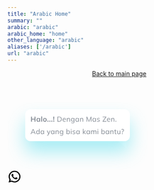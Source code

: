 ```yaml
---
title: "Arabic Home"
summary: ""
arabic: "arabic"
arabic_home: "home"
other_language: "arabic"
aliases: ['/arabic']
url: "arabic"
---
```






<!-- Header -->
<header class="h-full">
        <div class="grid grid-cols-12">
            <div id="title_header_home" class="zalepik_wrap_large_area sm:pt-4 pt-32 text-center grid grid-cols-12 pb-0 zalepik_index9" style="z-index: 9 !important;">
                <img class="sm:col-start-3 sm:col-end-11 col-start-1 col-end-13 sm:p-0 p-4" src="https://zenzalepik.github.io/Zalepik_Images/img-coming-soon-arabic.png" alt="" srcset="">
                <div class="col-start-1 col-end-13">
                    <a class="zalepik_button_blue block py-4 px-10 zalepik_button_banner_home mx-auto inset-x-0 w-56 text-center rounded-lg" href="../index.html">
                        <span class="inline-block text-black" target="_blank">Back to main page</span></a>
                </div>
            </div>
        </div>
    </header>
    <!-- End Header -->
    <!-- Main -->
    <main>
    </main>
    <!-- End Main -->
    <!-- Contact Whatsapp -->
    <a class="zalepik_whatsapp" href="https://api.whatsapp.com/send?phone=6285720075826&text=&source=&data="
        target="_blank">
        <svg class="zalepik_hello_whatsapp" width="316" height="152" viewBox="0 0 316 152" fill="none" xmlns="http://www.w3.org/2000/svg">
            <g>
            <path d="M240 80L268 60V104L240 80Z" fill="white"/>
            <g filter="url(#filter1_d_359_1639)">
            <rect x="40" y="16" width="236" height="72" rx="12" fill="white"/>
            <path d="M53.248 44V32.72H55.312V37.424H61.088V32.72H63.152V44H61.088V39.136H55.312V44H53.248ZM68.9986 44.16C68.2946 44.16 67.676 43.9947 67.1426 43.664C66.6093 43.3227 66.1933 42.8373 65.8946 42.208C65.596 41.5787 65.4466 40.8267 65.4466 39.952C65.4466 39.0773 65.596 38.3307 65.8946 37.712C66.1933 37.0827 66.6093 36.6027 67.1426 36.272C67.676 35.9307 68.2946 35.76 68.9986 35.76C69.6813 35.76 70.2786 35.9307 70.7906 36.272C71.3133 36.6027 71.66 37.0507 71.8306 37.616H71.6546L71.8306 35.92H73.7506C73.7186 36.2507 73.6866 36.5867 73.6546 36.928C73.6333 37.2693 73.6226 37.6053 73.6226 37.936V44H71.6386L71.6226 42.336H71.8146C71.644 42.8907 71.2973 43.3333 70.7746 43.664C70.252 43.9947 69.66 44.16 68.9986 44.16ZM69.5586 42.624C70.188 42.624 70.6946 42.4053 71.0786 41.968C71.4626 41.52 71.6546 40.848 71.6546 39.952C71.6546 39.056 71.4626 38.3893 71.0786 37.952C70.6946 37.5147 70.188 37.296 69.5586 37.296C68.9293 37.296 68.4226 37.5147 68.0386 37.952C67.6546 38.3893 67.4626 39.056 67.4626 39.952C67.4626 40.848 67.6493 41.52 68.0226 41.968C68.4066 42.4053 68.9186 42.624 69.5586 42.624ZM76.2005 44V32.224H78.2005V44H76.2005ZM84.4204 44.16C83.5884 44.16 82.8684 43.9893 82.2604 43.648C81.6524 43.3067 81.1777 42.8213 80.8364 42.192C80.5057 41.5627 80.3404 40.816 80.3404 39.952C80.3404 39.088 80.5057 38.3467 80.8364 37.728C81.1777 37.0987 81.6524 36.6133 82.2604 36.272C82.8684 35.9307 83.5884 35.76 84.4204 35.76C85.2524 35.76 85.9724 35.9307 86.5804 36.272C87.199 36.6133 87.6737 37.0987 88.0044 37.728C88.3457 38.3467 88.5164 39.088 88.5164 39.952C88.5164 40.816 88.3457 41.5627 88.0044 42.192C87.6737 42.8213 87.199 43.3067 86.5804 43.648C85.9724 43.9893 85.2524 44.16 84.4204 44.16ZM84.4204 42.624C85.0497 42.624 85.551 42.4053 85.9244 41.968C86.2977 41.52 86.4844 40.848 86.4844 39.952C86.4844 39.056 86.2977 38.3893 85.9244 37.952C85.551 37.5147 85.0497 37.296 84.4204 37.296C83.791 37.296 83.2897 37.5147 82.9164 37.952C82.543 38.3893 82.3564 39.056 82.3564 39.952C82.3564 40.848 82.543 41.52 82.9164 41.968C83.2897 42.4053 83.791 42.624 84.4204 42.624ZM90.1202 44V41.776H92.3602V44H90.1202ZM94.489 44V41.776H96.729V44H94.489ZM98.8578 44V41.776H101.098V44H98.8578ZM103.738 40.656L103.114 32.72H105.578L104.954 40.656H103.738ZM103.226 44V41.776H105.466V44H103.226ZM112.711 44V32.72H116.455C117.703 32.72 118.759 32.9387 119.623 33.376C120.487 33.8027 121.143 34.4373 121.591 35.28C122.039 36.112 122.263 37.136 122.263 38.352C122.263 39.5573 122.039 40.5813 121.591 41.424C121.143 42.2667 120.487 42.9067 119.623 43.344C118.759 43.7813 117.703 44 116.455 44H112.711ZM114.039 42.864H116.359C117.895 42.864 119.036 42.4907 119.783 41.744C120.53 40.9867 120.903 39.856 120.903 38.352C120.903 36.8373 120.53 35.7067 119.783 34.96C119.036 34.2133 117.895 33.84 116.359 33.84H114.039V42.864ZM128.488 44.144C127.23 44.144 126.238 43.7813 125.512 43.056C124.787 42.32 124.424 41.3013 124.424 40C124.424 39.1573 124.584 38.4267 124.904 37.808C125.224 37.1787 125.672 36.6933 126.248 36.352C126.824 36 127.486 35.824 128.232 35.824C128.968 35.824 129.587 35.9787 130.088 36.288C130.59 36.5973 130.974 37.04 131.24 37.616C131.507 38.1813 131.64 38.8533 131.64 39.632V40.112H125.416V39.296H130.792L130.52 39.504C130.52 38.6507 130.328 37.984 129.944 37.504C129.56 37.024 128.99 36.784 128.232 36.784C127.432 36.784 126.808 37.0667 126.36 37.632C125.912 38.1867 125.688 38.9387 125.688 39.888V40.032C125.688 41.0347 125.934 41.7973 126.424 42.32C126.926 42.832 127.624 43.088 128.52 43.088C129 43.088 129.448 43.0187 129.864 42.88C130.291 42.7307 130.696 42.4907 131.08 42.16L131.528 43.072C131.176 43.4133 130.728 43.68 130.184 43.872C129.651 44.0533 129.086 44.144 128.488 44.144ZM134.023 44V37.824C134.023 37.5253 134.007 37.2213 133.975 36.912C133.954 36.592 133.927 36.2773 133.895 35.968H135.143L135.303 37.728H135.111C135.346 37.1093 135.719 36.64 136.231 36.32C136.754 35.9893 137.357 35.824 138.039 35.824C138.989 35.824 139.703 36.08 140.183 36.592C140.674 37.0933 140.919 37.888 140.919 38.976V44H139.623V39.056C139.623 38.2987 139.469 37.7493 139.159 37.408C138.861 37.056 138.391 36.88 137.751 36.88C137.005 36.88 136.413 37.1093 135.975 37.568C135.538 38.0267 135.319 38.64 135.319 39.408V44H134.023ZM147.334 47.568C146.641 47.568 146.001 47.4827 145.414 47.312C144.828 47.1413 144.3 46.88 143.83 46.528L144.214 45.552C144.545 45.7867 144.87 45.9733 145.19 46.112C145.51 46.2507 145.841 46.352 146.182 46.416C146.524 46.4907 146.886 46.528 147.27 46.528C148.06 46.528 148.657 46.32 149.062 45.904C149.468 45.488 149.67 44.896 149.67 44.128V41.776H149.83C149.66 42.4053 149.308 42.9067 148.774 43.28C148.241 43.6427 147.617 43.824 146.902 43.824C146.166 43.824 145.526 43.664 144.982 43.344C144.449 43.0133 144.033 42.5493 143.734 41.952C143.446 41.344 143.302 40.6293 143.302 39.808C143.302 38.9973 143.446 38.2933 143.734 37.696C144.033 37.0987 144.449 36.64 144.982 36.32C145.526 35.9893 146.166 35.824 146.902 35.824C147.628 35.824 148.252 36.0053 148.774 36.368C149.308 36.7307 149.66 37.232 149.83 37.872L149.67 37.712L149.814 35.968H151.078C151.036 36.2773 151.004 36.592 150.982 36.912C150.961 37.2213 150.95 37.5253 150.95 37.824V43.952C150.95 45.1467 150.641 46.048 150.022 46.656C149.414 47.264 148.518 47.568 147.334 47.568ZM147.142 42.768C147.921 42.768 148.534 42.512 148.982 42C149.43 41.4773 149.654 40.7467 149.654 39.808C149.654 38.8693 149.43 38.144 148.982 37.632C148.534 37.12 147.921 36.864 147.142 36.864C146.374 36.864 145.761 37.12 145.302 37.632C144.844 38.144 144.614 38.8693 144.614 39.808C144.614 40.7467 144.844 41.4773 145.302 42C145.761 42.512 146.374 42.768 147.142 42.768ZM156.895 44.144C156.18 44.144 155.556 43.9787 155.023 43.648C154.49 43.3067 154.074 42.8267 153.775 42.208C153.487 41.5893 153.343 40.848 153.343 39.984C153.343 39.1093 153.487 38.3627 153.775 37.744C154.074 37.1253 154.49 36.6507 155.023 36.32C155.556 35.9893 156.18 35.824 156.895 35.824C157.62 35.824 158.244 36.0107 158.767 36.384C159.3 36.7467 159.652 37.2427 159.823 37.872H159.631L159.807 35.968H161.055C161.023 36.2773 160.991 36.592 160.959 36.912C160.938 37.2213 160.927 37.5253 160.927 37.824V44H159.631V42.112H159.807C159.636 42.7413 159.284 43.2373 158.751 43.6C158.218 43.9627 157.599 44.144 156.895 44.144ZM157.151 43.088C157.919 43.088 158.527 42.8267 158.975 42.304C159.423 41.7707 159.647 40.9973 159.647 39.984C159.647 38.96 159.423 38.1867 158.975 37.664C158.527 37.1307 157.919 36.864 157.151 36.864C156.394 36.864 155.786 37.1307 155.327 37.664C154.879 38.1867 154.655 38.96 154.655 39.984C154.655 40.9973 154.879 41.7707 155.327 42.304C155.786 42.8267 156.394 43.088 157.151 43.088ZM163.833 44V37.824C163.833 37.5253 163.817 37.2213 163.785 36.912C163.763 36.592 163.737 36.2773 163.705 35.968H164.953L165.113 37.728H164.921C165.155 37.1093 165.529 36.64 166.041 36.32C166.563 35.9893 167.166 35.824 167.849 35.824C168.798 35.824 169.513 36.08 169.993 36.592C170.483 37.0933 170.729 37.888 170.729 38.976V44H169.433V39.056C169.433 38.2987 169.278 37.7493 168.969 37.408C168.67 37.056 168.201 36.88 167.561 36.88C166.814 36.88 166.222 37.1093 165.785 37.568C165.347 38.0267 165.129 38.64 165.129 39.408V44H163.833ZM178.34 44V32.72H179.492L184.02 42.944H183.556L188.084 32.72H189.236V44H188.02V34.432H188.5L184.228 44H183.348L179.06 34.432H179.54V44H178.34ZM195.37 44.144C194.655 44.144 194.031 43.9787 193.498 43.648C192.965 43.3067 192.549 42.8267 192.25 42.208C191.962 41.5893 191.818 40.848 191.818 39.984C191.818 39.1093 191.962 38.3627 192.25 37.744C192.549 37.1253 192.965 36.6507 193.498 36.32C194.031 35.9893 194.655 35.824 195.37 35.824C196.095 35.824 196.719 36.0107 197.242 36.384C197.775 36.7467 198.127 37.2427 198.298 37.872H198.106L198.282 35.968H199.53C199.498 36.2773 199.466 36.592 199.434 36.912C199.413 37.2213 199.402 37.5253 199.402 37.824V44H198.106V42.112H198.282C198.111 42.7413 197.759 43.2373 197.226 43.6C196.693 43.9627 196.074 44.144 195.37 44.144ZM195.626 43.088C196.394 43.088 197.002 42.8267 197.45 42.304C197.898 41.7707 198.122 40.9973 198.122 39.984C198.122 38.96 197.898 38.1867 197.45 37.664C197.002 37.1307 196.394 36.864 195.626 36.864C194.869 36.864 194.261 37.1307 193.802 37.664C193.354 38.1867 193.13 38.96 193.13 39.984C193.13 40.9973 193.354 41.7707 193.802 42.304C194.261 42.8267 194.869 43.088 195.626 43.088ZM204.98 44.144C204.34 44.144 203.742 44.0587 203.188 43.888C202.633 43.7067 202.174 43.456 201.812 43.136L202.26 42.224C202.654 42.5333 203.081 42.7627 203.54 42.912C204.009 43.0613 204.494 43.136 204.996 43.136C205.636 43.136 206.116 43.024 206.436 42.8C206.766 42.5653 206.932 42.2453 206.932 41.84C206.932 41.5307 206.825 41.2853 206.612 41.104C206.409 40.912 206.073 40.7627 205.604 40.656L204.116 40.352C203.433 40.2027 202.921 39.952 202.58 39.6C202.238 39.2373 202.068 38.7787 202.068 38.224C202.068 37.7547 202.19 37.344 202.436 36.992C202.681 36.6293 203.038 36.3467 203.508 36.144C203.977 35.9307 204.526 35.824 205.156 35.824C205.742 35.824 206.281 35.9147 206.772 36.096C207.273 36.2667 207.689 36.5173 208.02 36.848L207.556 37.744C207.236 37.4347 206.868 37.2053 206.452 37.056C206.046 36.896 205.625 36.816 205.188 36.816C204.558 36.816 204.084 36.944 203.764 37.2C203.454 37.4453 203.3 37.7707 203.3 38.176C203.3 38.4853 203.396 38.7413 203.588 38.944C203.79 39.136 204.1 39.28 204.516 39.376L206.004 39.68C206.729 39.84 207.268 40.0907 207.62 40.432C207.982 40.7627 208.164 41.2107 208.164 41.776C208.164 42.256 208.03 42.6773 207.764 43.04C207.497 43.392 207.124 43.664 206.644 43.856C206.174 44.048 205.62 44.144 204.98 44.144ZM214.641 44V43.024L221.473 33.344V33.856H214.641V32.72H222.737V33.696L215.889 43.36V42.864H222.913V44H214.641ZM228.482 44.144C227.223 44.144 226.231 43.7813 225.506 43.056C224.781 42.32 224.418 41.3013 224.418 40C224.418 39.1573 224.578 38.4267 224.898 37.808C225.218 37.1787 225.666 36.6933 226.242 36.352C226.818 36 227.479 35.824 228.226 35.824C228.962 35.824 229.581 35.9787 230.082 36.288C230.583 36.5973 230.967 37.04 231.234 37.616C231.501 38.1813 231.634 38.8533 231.634 39.632V40.112H225.41V39.296H230.786L230.514 39.504C230.514 38.6507 230.322 37.984 229.938 37.504C229.554 37.024 228.983 36.784 228.226 36.784C227.426 36.784 226.802 37.0667 226.354 37.632C225.906 38.1867 225.682 38.9387 225.682 39.888V40.032C225.682 41.0347 225.927 41.7973 226.418 42.32C226.919 42.832 227.618 43.088 228.514 43.088C228.994 43.088 229.442 43.0187 229.858 42.88C230.285 42.7307 230.69 42.4907 231.074 42.16L231.522 43.072C231.17 43.4133 230.722 43.68 230.178 43.872C229.645 44.0533 229.079 44.144 228.482 44.144ZM234.017 44V37.824C234.017 37.5253 234.001 37.2213 233.969 36.912C233.948 36.592 233.921 36.2773 233.889 35.968H235.137L235.297 37.728H235.105C235.34 37.1093 235.713 36.64 236.225 36.32C236.748 35.9893 237.35 35.824 238.033 35.824C238.982 35.824 239.697 36.08 240.177 36.592C240.668 37.0933 240.913 37.888 240.913 38.976V44H239.617V39.056C239.617 38.2987 239.462 37.7493 239.153 37.408C238.854 37.056 238.385 36.88 237.745 36.88C236.998 36.88 236.406 37.1093 235.969 37.568C235.532 38.0267 235.313 38.64 235.313 39.408V44H234.017ZM243.536 44V42.368H245.168V44H243.536ZM52.288 72L57.264 60.72H58.416L63.472 72H62.096L60.688 68.784L61.28 69.12H54.384L55.024 68.784L53.648 72H52.288ZM57.824 62.24L55.232 68.32L54.848 68.032H60.8L60.512 68.32L57.856 62.24H57.824ZM68.3915 72.144C67.6875 72.144 67.0688 71.9787 66.5355 71.648C66.0022 71.3067 65.5862 70.8267 65.2875 70.208C64.9995 69.5893 64.8555 68.848 64.8555 67.984C64.8555 67.1093 64.9995 66.3627 65.2875 65.744C65.5862 65.1253 66.0022 64.6507 66.5355 64.32C67.0688 63.9893 67.6875 63.824 68.3915 63.824C69.1168 63.824 69.7408 64.0053 70.2635 64.368C70.7968 64.7307 71.1542 65.2213 71.3355 65.84H71.1435V60.224H72.4395V72H71.1595V70.08H71.3355C71.1648 70.72 70.8128 71.2267 70.2795 71.6C69.7462 71.9627 69.1168 72.144 68.3915 72.144ZM68.6635 71.088C69.4208 71.088 70.0288 70.8267 70.4875 70.304C70.9462 69.7707 71.1755 68.9973 71.1755 67.984C71.1755 66.96 70.9462 66.1867 70.4875 65.664C70.0288 65.1307 69.4208 64.864 68.6635 64.864C67.9062 64.864 67.2982 65.1307 66.8395 65.664C66.3915 66.1867 66.1675 66.96 66.1675 67.984C66.1675 68.9973 66.3915 69.7707 66.8395 70.304C67.2982 70.8267 67.9062 71.088 68.6635 71.088ZM78.4012 72.144C77.6866 72.144 77.0626 71.9787 76.5292 71.648C75.9959 71.3067 75.5799 70.8267 75.2812 70.208C74.9932 69.5893 74.8492 68.848 74.8492 67.984C74.8492 67.1093 74.9932 66.3627 75.2812 65.744C75.5799 65.1253 75.9959 64.6507 76.5292 64.32C77.0626 63.9893 77.6866 63.824 78.4012 63.824C79.1266 63.824 79.7506 64.0107 80.2732 64.384C80.8066 64.7467 81.1586 65.2427 81.3292 65.872H81.1372L81.3132 63.968H82.5612C82.5292 64.2773 82.4972 64.592 82.4653 64.912C82.4439 65.2213 82.4332 65.5253 82.4332 65.824V72H81.1372V70.112H81.3132C81.1426 70.7413 80.7906 71.2373 80.2572 71.6C79.7239 71.9627 79.1052 72.144 78.4012 72.144ZM78.6572 71.088C79.4252 71.088 80.0332 70.8267 80.4812 70.304C80.9292 69.7707 81.1532 68.9973 81.1532 67.984C81.1532 66.96 80.9292 66.1867 80.4812 65.664C80.0332 65.1307 79.4252 64.864 78.6572 64.864C77.8999 64.864 77.2919 65.1307 76.8332 65.664C76.3852 66.1867 76.1612 66.96 76.1612 67.984C76.1612 68.9973 76.3852 69.7707 76.8332 70.304C77.2919 70.8267 77.8999 71.088 78.6572 71.088ZM89.5909 75.632L89.2869 74.56C89.7882 74.4427 90.2042 74.304 90.5349 74.144C90.8762 73.9947 91.1589 73.792 91.3829 73.536C91.6069 73.28 91.7989 72.96 91.9589 72.576L92.3749 71.632L92.3429 72.176L88.8389 63.968H90.2469L93.1429 71.024H92.7269L95.5909 63.968H96.9509L93.2389 72.672C93.0255 73.184 92.7909 73.6107 92.5349 73.952C92.2789 74.304 92.0015 74.5867 91.7029 74.8C91.4149 75.024 91.0949 75.2 90.7429 75.328C90.3909 75.456 90.0069 75.5573 89.5909 75.632ZM101.711 72.144C100.996 72.144 100.372 71.9787 99.8386 71.648C99.3053 71.3067 98.8893 70.8267 98.5906 70.208C98.3026 69.5893 98.1586 68.848 98.1586 67.984C98.1586 67.1093 98.3026 66.3627 98.5906 65.744C98.8893 65.1253 99.3053 64.6507 99.8386 64.32C100.372 63.9893 100.996 63.824 101.711 63.824C102.436 63.824 103.06 64.0107 103.583 64.384C104.116 64.7467 104.468 65.2427 104.639 65.872H104.447L104.623 63.968H105.871C105.839 64.2773 105.807 64.592 105.775 64.912C105.753 65.2213 105.743 65.5253 105.743 65.824V72H104.447V70.112H104.623C104.452 70.7413 104.1 71.2373 103.567 71.6C103.033 71.9627 102.415 72.144 101.711 72.144ZM101.967 71.088C102.735 71.088 103.343 70.8267 103.791 70.304C104.239 69.7707 104.463 68.9973 104.463 67.984C104.463 66.96 104.239 66.1867 103.791 65.664C103.343 65.1307 102.735 64.864 101.967 64.864C101.209 64.864 100.601 65.1307 100.143 65.664C99.6946 66.1867 99.4706 66.96 99.4706 67.984C99.4706 68.9973 99.6946 69.7707 100.143 70.304C100.601 70.8267 101.209 71.088 101.967 71.088ZM108.648 72V65.824C108.648 65.5253 108.632 65.2213 108.6 64.912C108.579 64.592 108.552 64.2773 108.52 63.968H109.768L109.928 65.728H109.736C109.971 65.1093 110.344 64.64 110.856 64.32C111.379 63.9893 111.982 63.824 112.664 63.824C113.614 63.824 114.328 64.08 114.808 64.592C115.299 65.0933 115.544 65.888 115.544 66.976V72H114.248V67.056C114.248 66.2987 114.094 65.7493 113.784 65.408C113.486 65.056 113.016 64.88 112.376 64.88C111.63 64.88 111.038 65.1093 110.6 65.568C110.163 66.0267 109.944 66.64 109.944 67.408V72H108.648ZM121.959 75.568C121.266 75.568 120.626 75.4827 120.039 75.312C119.453 75.1413 118.925 74.88 118.455 74.528L118.839 73.552C119.17 73.7867 119.495 73.9733 119.815 74.112C120.135 74.2507 120.466 74.352 120.807 74.416C121.149 74.4907 121.511 74.528 121.895 74.528C122.685 74.528 123.282 74.32 123.687 73.904C124.093 73.488 124.295 72.896 124.295 72.128V69.776H124.455C124.285 70.4053 123.933 70.9067 123.399 71.28C122.866 71.6427 122.242 71.824 121.527 71.824C120.791 71.824 120.151 71.664 119.607 71.344C119.074 71.0133 118.658 70.5493 118.359 69.952C118.071 69.344 117.927 68.6293 117.927 67.808C117.927 66.9973 118.071 66.2933 118.359 65.696C118.658 65.0987 119.074 64.64 119.607 64.32C120.151 63.9893 120.791 63.824 121.527 63.824C122.253 63.824 122.877 64.0053 123.399 64.368C123.933 64.7307 124.285 65.232 124.455 65.872L124.295 65.712L124.439 63.968H125.703C125.661 64.2773 125.629 64.592 125.607 64.912C125.586 65.2213 125.575 65.5253 125.575 65.824V71.952C125.575 73.1467 125.266 74.048 124.647 74.656C124.039 75.264 123.143 75.568 121.959 75.568ZM121.767 70.768C122.546 70.768 123.159 70.512 123.607 70C124.055 69.4773 124.279 68.7467 124.279 67.808C124.279 66.8693 124.055 66.144 123.607 65.632C123.159 65.12 122.546 64.864 121.767 64.864C120.999 64.864 120.386 65.12 119.927 65.632C119.469 66.144 119.239 66.8693 119.239 67.808C119.239 68.7467 119.469 69.4773 119.927 70C120.386 70.512 120.999 70.768 121.767 70.768ZM137.068 72.144C136.343 72.144 135.719 71.9627 135.196 71.6C134.673 71.2267 134.321 70.72 134.14 70.08H134.316V72H133.036V60.224H134.332V65.84H134.14C134.321 65.2213 134.673 64.7307 135.196 64.368C135.719 64.0053 136.343 63.824 137.068 63.824C137.793 63.824 138.417 63.9947 138.94 64.336C139.473 64.6667 139.884 65.1413 140.172 65.76C140.471 66.3787 140.62 67.12 140.62 67.984C140.62 68.848 140.471 69.5893 140.172 70.208C139.873 70.8267 139.457 71.3067 138.924 71.648C138.401 71.9787 137.783 72.144 137.068 72.144ZM136.796 71.088C137.553 71.088 138.161 70.8267 138.62 70.304C139.079 69.7813 139.308 69.008 139.308 67.984C139.308 66.96 139.079 66.1867 138.62 65.664C138.161 65.1307 137.553 64.864 136.796 64.864C136.039 64.864 135.431 65.1307 134.972 65.664C134.524 66.1867 134.3 66.96 134.3 67.984C134.3 68.9973 134.524 69.7707 134.972 70.304C135.431 70.8267 136.039 71.088 136.796 71.088ZM143.03 72V63.968H144.326V72H143.03ZM142.87 62.144V60.688H144.47V62.144H142.87ZM149.914 72.144C149.274 72.144 148.677 72.0587 148.122 71.888C147.567 71.7067 147.109 71.456 146.746 71.136L147.194 70.224C147.589 70.5333 148.015 70.7627 148.474 70.912C148.943 71.0613 149.429 71.136 149.93 71.136C150.57 71.136 151.05 71.024 151.37 70.8C151.701 70.5653 151.866 70.2453 151.866 69.84C151.866 69.5307 151.759 69.2853 151.546 69.104C151.343 68.912 151.007 68.7627 150.538 68.656L149.05 68.352C148.367 68.2027 147.855 67.952 147.514 67.6C147.173 67.2373 147.002 66.7787 147.002 66.224C147.002 65.7547 147.125 65.344 147.37 64.992C147.615 64.6293 147.973 64.3467 148.442 64.144C148.911 63.9307 149.461 63.824 150.09 63.824C150.677 63.824 151.215 63.9147 151.706 64.096C152.207 64.2667 152.623 64.5173 152.954 64.848L152.49 65.744C152.17 65.4347 151.802 65.2053 151.386 65.056C150.981 64.896 150.559 64.816 150.122 64.816C149.493 64.816 149.018 64.944 148.698 65.2C148.389 65.4453 148.234 65.7707 148.234 66.176C148.234 66.4853 148.33 66.7413 148.522 66.944C148.725 67.136 149.034 67.28 149.45 67.376L150.938 67.68C151.663 67.84 152.202 68.0907 152.554 68.432C152.917 68.7627 153.098 69.2107 153.098 69.776C153.098 70.256 152.965 70.6773 152.698 71.04C152.431 71.392 152.058 71.664 151.578 71.856C151.109 72.048 150.554 72.144 149.914 72.144ZM158.636 72.144C157.921 72.144 157.297 71.9787 156.764 71.648C156.23 71.3067 155.814 70.8267 155.516 70.208C155.228 69.5893 155.084 68.848 155.084 67.984C155.084 67.1093 155.228 66.3627 155.516 65.744C155.814 65.1253 156.23 64.6507 156.764 64.32C157.297 63.9893 157.921 63.824 158.636 63.824C159.361 63.824 159.985 64.0107 160.508 64.384C161.041 64.7467 161.393 65.2427 161.564 65.872H161.372L161.548 63.968H162.796C162.764 64.2773 162.732 64.592 162.7 64.912C162.678 65.2213 162.668 65.5253 162.668 65.824V72H161.372V70.112H161.548C161.377 70.7413 161.025 71.2373 160.492 71.6C159.958 71.9627 159.34 72.144 158.636 72.144ZM158.892 71.088C159.66 71.088 160.268 70.8267 160.716 70.304C161.164 69.7707 161.388 68.9973 161.388 67.984C161.388 66.96 161.164 66.1867 160.716 65.664C160.268 65.1307 159.66 64.864 158.892 64.864C158.134 64.864 157.526 65.1307 157.068 65.664C156.62 66.1867 156.396 66.96 156.396 67.984C156.396 68.9973 156.62 69.7707 157.068 70.304C157.526 70.8267 158.134 71.088 158.892 71.088ZM170.145 72V60.224H171.441V67.536H171.473L175.201 63.968H176.833L172.433 68.16L172.465 67.504L177.249 72H175.569L171.473 68.224H171.441V72H170.145ZM181.758 72.144C181.043 72.144 180.419 71.9787 179.886 71.648C179.352 71.3067 178.936 70.8267 178.638 70.208C178.35 69.5893 178.206 68.848 178.206 67.984C178.206 67.1093 178.35 66.3627 178.638 65.744C178.936 65.1253 179.352 64.6507 179.886 64.32C180.419 63.9893 181.043 63.824 181.758 63.824C182.483 63.824 183.107 64.0107 183.63 64.384C184.163 64.7467 184.515 65.2427 184.686 65.872H184.494L184.67 63.968H185.918C185.886 64.2773 185.854 64.592 185.822 64.912C185.8 65.2213 185.79 65.5253 185.79 65.824V72H184.494V70.112H184.67C184.499 70.7413 184.147 71.2373 183.614 71.6C183.08 71.9627 182.462 72.144 181.758 72.144ZM182.014 71.088C182.782 71.088 183.39 70.8267 183.838 70.304C184.286 69.7707 184.51 68.9973 184.51 67.984C184.51 66.96 184.286 66.1867 183.838 65.664C183.39 65.1307 182.782 64.864 182.014 64.864C181.256 64.864 180.648 65.1307 180.19 65.664C179.742 66.1867 179.518 66.96 179.518 67.984C179.518 68.9973 179.742 69.7707 180.19 70.304C180.648 70.8267 181.256 71.088 182.014 71.088ZM188.695 72V65.824C188.695 65.5253 188.679 65.2213 188.647 64.912C188.626 64.592 188.599 64.2773 188.567 63.968H189.815L189.975 65.728H189.783C189.997 65.12 190.333 64.6507 190.791 64.32C191.261 63.9893 191.826 63.824 192.487 63.824C193.159 63.824 193.703 63.984 194.119 64.304C194.546 64.624 194.834 65.12 194.983 65.792H194.743C194.946 65.184 195.303 64.704 195.815 64.352C196.327 64 196.925 63.824 197.607 63.824C198.493 63.824 199.159 64.08 199.607 64.592C200.055 65.0933 200.279 65.888 200.279 66.976V72H198.983V67.056C198.983 66.2987 198.85 65.7493 198.583 65.408C198.317 65.056 197.89 64.88 197.303 64.88C196.631 64.88 196.098 65.1147 195.703 65.584C195.319 66.0427 195.127 66.6613 195.127 67.44V72H193.831V67.056C193.831 66.2987 193.698 65.7493 193.431 65.408C193.165 65.056 192.738 64.88 192.151 64.88C191.479 64.88 190.951 65.1147 190.567 65.584C190.183 66.0427 189.991 66.6613 189.991 67.44V72H188.695ZM203.142 72V63.968H204.438V72H203.142ZM202.982 62.144V60.688H204.582V62.144H202.982ZM215.959 72.144C215.233 72.144 214.609 71.9627 214.087 71.6C213.564 71.2267 213.212 70.72 213.031 70.08H213.207V72H211.927V60.224H213.223V65.84H213.031C213.212 65.2213 213.564 64.7307 214.087 64.368C214.609 64.0053 215.233 63.824 215.959 63.824C216.684 63.824 217.308 63.9947 217.831 64.336C218.364 64.6667 218.775 65.1413 219.063 65.76C219.361 66.3787 219.511 67.12 219.511 67.984C219.511 68.848 219.361 69.5893 219.063 70.208C218.764 70.8267 218.348 71.3067 217.815 71.648C217.292 71.9787 216.673 72.144 215.959 72.144ZM215.687 71.088C216.444 71.088 217.052 70.8267 217.511 70.304C217.969 69.7813 218.199 69.008 218.199 67.984C218.199 66.96 217.969 66.1867 217.511 65.664C217.052 65.1307 216.444 64.864 215.687 64.864C214.929 64.864 214.321 65.1307 213.863 65.664C213.415 66.1867 213.191 66.96 213.191 67.984C213.191 68.9973 213.415 69.7707 213.863 70.304C214.321 70.8267 214.929 71.088 215.687 71.088ZM224.976 72.144C224.262 72.144 223.638 71.9787 223.104 71.648C222.571 71.3067 222.155 70.8267 221.856 70.208C221.568 69.5893 221.424 68.848 221.424 67.984C221.424 67.1093 221.568 66.3627 221.856 65.744C222.155 65.1253 222.571 64.6507 223.104 64.32C223.638 63.9893 224.262 63.824 224.976 63.824C225.702 63.824 226.326 64.0107 226.848 64.384C227.382 64.7467 227.734 65.2427 227.904 65.872H227.712L227.888 63.968H229.136C229.104 64.2773 229.072 64.592 229.04 64.912C229.019 65.2213 229.008 65.5253 229.008 65.824V72H227.712V70.112H227.888C227.718 70.7413 227.366 71.2373 226.832 71.6C226.299 71.9627 225.68 72.144 224.976 72.144ZM225.232 71.088C226 71.088 226.608 70.8267 227.056 70.304C227.504 69.7707 227.728 68.9973 227.728 67.984C227.728 66.96 227.504 66.1867 227.056 65.664C226.608 65.1307 226 64.864 225.232 64.864C224.475 64.864 223.867 65.1307 223.408 65.664C222.96 66.1867 222.736 66.96 222.736 67.984C222.736 68.9973 222.96 69.7707 223.408 70.304C223.867 70.8267 224.475 71.088 225.232 71.088ZM231.914 72V65.824C231.914 65.5253 231.898 65.2213 231.866 64.912C231.845 64.592 231.818 64.2773 231.786 63.968H233.034L233.194 65.728H233.002C233.237 65.1093 233.61 64.64 234.122 64.32C234.645 63.9893 235.247 63.824 235.93 63.824C236.879 63.824 237.594 64.08 238.074 64.592C238.565 65.0933 238.81 65.888 238.81 66.976V72H237.514V67.056C237.514 66.2987 237.359 65.7493 237.05 65.408C236.751 65.056 236.282 64.88 235.642 64.88C234.895 64.88 234.303 65.1093 233.866 65.568C233.429 66.0267 233.21 66.64 233.21 67.408V72H231.914ZM244.537 72.144C243.748 72.144 243.145 71.92 242.729 71.472C242.313 71.0133 242.105 70.3253 242.105 69.408V64.976H240.537V63.968H242.105V61.776L243.401 61.408V63.968H245.705V64.976H243.401V69.264C243.401 69.904 243.508 70.3627 243.721 70.64C243.945 70.9067 244.276 71.04 244.713 71.04C244.916 71.04 245.097 71.024 245.257 70.992C245.417 70.9493 245.561 70.9013 245.689 70.848V71.936C245.54 72 245.358 72.048 245.145 72.08C244.942 72.1227 244.74 72.144 244.537 72.144ZM250.515 72.144C249.565 72.144 248.845 71.8827 248.355 71.36C247.875 70.8373 247.635 70.0373 247.635 68.96V63.968H248.931V68.928C248.931 69.664 249.08 70.208 249.379 70.56C249.677 70.9013 250.141 71.072 250.771 71.072C251.475 71.072 252.04 70.8427 252.467 70.384C252.893 69.9253 253.107 69.312 253.107 68.544V63.968H254.403V72H253.139V70.192H253.347C253.123 70.8107 252.76 71.2907 252.259 71.632C251.768 71.9733 251.187 72.144 250.515 72.144ZM258.649 69.056V68.592C258.649 68.048 258.75 67.5413 258.953 67.072C259.166 66.592 259.54 66.0533 260.073 65.456C260.489 64.9973 260.782 64.5973 260.953 64.256C261.124 63.904 261.209 63.5467 261.209 63.184C261.209 62.7253 261.044 62.368 260.713 62.112C260.382 61.8453 259.924 61.712 259.337 61.712C258.921 61.712 258.521 61.7707 258.137 61.888C257.753 61.9947 257.385 62.144 257.033 62.336V61.136C257.385 60.9547 257.769 60.816 258.185 60.72C258.612 60.624 259.038 60.576 259.465 60.576C260.073 60.576 260.606 60.6773 261.065 60.88C261.524 61.072 261.881 61.3547 262.137 61.728C262.404 62.0907 262.537 62.5387 262.537 63.072C262.537 63.4133 262.484 63.744 262.377 64.064C262.27 64.3733 262.105 64.688 261.881 65.008C261.657 65.3173 261.369 65.6587 261.017 66.032C260.494 66.5653 260.126 67.0347 259.913 67.44C259.7 67.8347 259.572 68.24 259.529 68.656L259.481 69.056H258.649ZM258.233 72V70.368H259.881V72H258.233Z" fill="#364250" fill-opacity="0.604"/>
            </g>
            </g>
            <defs>
            <filter id="filter0_d_359_1639" x="38" y="16" width="240" height="94" filterUnits="userSpaceOnUse" color-interpolation-filters="sRGB">
            <feFlood flood-opacity="0" result="BackgroundImageFix"/>
            <feColorMatrix in="SourceAlpha" type="matrix" values="0 0 0 0 0 0 0 0 0 0 0 0 0 0 0 0 0 0 127 0" result="hardAlpha"/>
            <feOffset dy="4"/>
            <feGaussianBlur stdDeviation="1"/>
            <feComposite in2="hardAlpha" operator="out"/>
            <feColorMatrix type="matrix" values="0 0 0 0 0.145098 0 0 0 0 0.827451 0 0 0 0 0.4 0 0 0 0.28 0"/>
            <feBlend mode="normal" in2="BackgroundImageFix" result="effect1_dropShadow_359_1639"/>
            <feBlend mode="normal" in="SourceGraphic" in2="effect1_dropShadow_359_1639" result="shape"/>
            </filter>
            <filter id="filter1_d_359_1639" x="0" y="0" width="316" height="152" filterUnits="userSpaceOnUse" color-interpolation-filters="sRGB">
            <feFlood flood-opacity="0" result="BackgroundImageFix"/>
            <feColorMatrix in="SourceAlpha" type="matrix" values="0 0 0 0 0 0 0 0 0 0 0 0 0 0 0 0 0 0 127 0" result="hardAlpha"/>
            <feOffset dy="24"/>
            <feGaussianBlur stdDeviation="20"/>
            <feColorMatrix type="matrix" values="0 0 0 0 0.145098 0 0 0 0 0.835294 0 0 0 0 0.909804 0 0 0 0.4 0"/>
            <feBlend mode="normal" in2="BackgroundImageFix" result="effect1_dropShadow_359_1639"/>
            <feBlend mode="normal" in="SourceGraphic" in2="effect1_dropShadow_359_1639" result="shape"/>
            </filter>
            </defs>
        </svg> 
        <div>
            <svg xmlns="http://www.w3.org/2000/svg" viewBox="0 0 24 24" width="32" height="32">
                <path fill="none" d="M0 0h24v24H0z" />
                <path class="zalepik_path_white"
                    d="M7.253 18.494l.724.423A7.953 7.953 0 0 0 12 20a8 8 0 1 0-8-8c0 1.436.377 2.813 1.084 4.024l.422.724-.653 2.401 2.4-.655zM2.004 22l1.352-4.968A9.954 9.954 0 0 1 2 12C2 6.477 6.477 2 12 2s10 4.477 10 10-4.477 10-10 10a9.954 9.954 0 0 1-5.03-1.355L2.004 22zM8.391 7.308c.134-.01.269-.01.403-.004.054.004.108.01.162.016.159.018.334.115.393.249.298.676.588 1.357.868 2.04.062.152.025.347-.093.537a4.38 4.38 0 0 1-.263.372c-.113.145-.356.411-.356.411s-.099.118-.061.265c.014.056.06.137.102.205l.059.095c.256.427.6.86 1.02 1.268.12.116.237.235.363.346.468.413.998.75 1.57 1l.005.002c.085.037.128.057.252.11.062.026.126.049.191.066a.35.35 0 0 0 .367-.13c.724-.877.79-.934.796-.934v.002a.482.482 0 0 1 .378-.127c.06.004.121.015.177.04.531.243 1.4.622 1.4.622l.582.261c.098.047.187.158.19.265.004.067.01.175-.013.373-.032.259-.11.57-.188.733a1.155 1.155 0 0 1-.21.302 2.378 2.378 0 0 1-.33.288 3.71 3.71 0 0 1-.125.09 5.024 5.024 0 0 1-.383.22 1.99 1.99 0 0 1-.833.23c-.185.01-.37.024-.556.014-.008 0-.568-.087-.568-.087a9.448 9.448 0 0 1-3.84-2.046c-.226-.199-.435-.413-.649-.626-.89-.885-1.562-1.84-1.97-2.742A3.47 3.47 0 0 1 6.9 9.62a2.729 2.729 0 0 1 .564-1.68c.073-.094.142-.192.261-.305.127-.12.207-.184.294-.228a.961.961 0 0 1 .371-.1z" />
            </svg>
        </div>
    </a>
    <!-- Contact Whatsapp -->